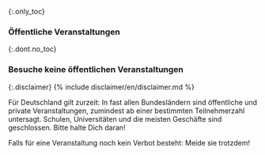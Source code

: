 {:.only_toc}
### Öffentliche Veranstaltungen

{:.dont.no_toc}
### Besuche keine öffentlichen Veranstaltungen

{:.disclaimer}
{% include disclaimer/en/disclaimer.md %}


Für Deutschland gilt zurzeit:
In fast allen Bundesländern sind öffentliche und private Veranstaltungen, zumindest ab einer bestimmten Teilnehmerzahl untersagt. Schulen, Universitäten und die meisten Geschäfte sind geschlossen. Bitte halte Dich daran!

Falls für eine Veranstaltung noch kein Verbot besteht: Meide sie trotzdem!
